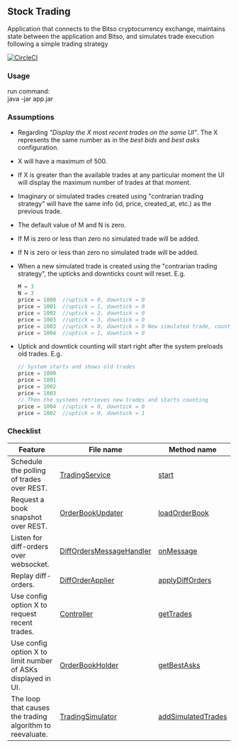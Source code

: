 ## Stock Trading
Application that connects to the Bitso cryptocurrency exchange,
maintains state between the application and Bitso, and simulates trade
execution following a simple trading strategy

[![CircleCI](https://circleci.com/gh/alayor/coin-trading/tree/master.svg?style=svg)](https://circleci.com/gh/alayor/coin-trading/tree/master)

### Usage
run command: <br />
java -jar app.jar

### Assumptions
* Regarding _"Display the X most recent trades on the same UI"_. The X represents the same number as in the _best bids_
and _best asks_ configuration.
* X will have a maximum of 500.
* If X is greater than the available trades at any particular moment
 the UI will display the maximum number of trades at that moment.
* Imaginary or simulated trades created using "contrarian trading strategy"
 will have the same info (id, price, created_at, etc.) as the previous trade.
* The default value of M and N is zero. 
* If M is zero or less than zero no simulated trade will be added.
* If N is zero or less than zero no simulated trade will be added.
* When a new simulated trade is created using the "contrarian trading strategy",
 the upticks and downticks count will reset.
 E.g.

    ```javascript
    M = 3
    N = 3
    price = 1000  //uptick = 0, downtick = 0
    price = 1001  //uptick = 1, downtick = 0
    price = 1002  //uptick = 2, downtick = 0
    price = 1003  //uptick = 3, downtick = 0
    price = 1003  //uptick = 0, downtick = 0 New simulated trade, count reset
    price = 1004  //uptick = 1, downtick = 0
    ```
* Uptick and downtick counting will start right after the system preloads
  old trades.
  E.g.
  ```javascript
  // System starts and shows old trades
  price = 1000
  price = 1001
  price = 1002
  price = 1003
  // Then the systems retrieves new trades and starts counting
  price = 1004  //uptick = 0, downtick = 0
  price = 1002  //uptick = 0, downtick = 1
  ````

### Checklist

| Feature  | File name | Method name |
| ------------- | ------------- |  ------------- |
| Schedule the polling of trades over REST. | <a target='_blank' href='https://github.com/alayor/coin-trading/blob/master/src/main/java/service/trades/TradingService.java#L17'>TradingService</a> | <a target='_blank' href=''> start</a> |
| Request a book snapshot over REST.  | <a target='_blank' href=''>OrderBookUpdater</a> | <a target='_blank' href=''>loadOrderBook</a> |
| Listen for diff-orders over websocket.  | <a target='_blank' href=''>DiffOrdersMessageHandler<a/> | <a target='_blank' href=''>onMessage<a/> |
| Replay diff-orders.  | <a target='_blank' href=''>DiffOrderApplier<a/> | <a target='_blank' href=''>applyDiffOrders<a/> |
| Use config option X to request recent trades.  | <a target='_blank' href=''>Controller</a> | <a target='_blank' href=''>getTrades<a/> |
| Use config option X to limit number of ASKs displayed in UI.  | <a target='_blank' href=''>OrderBookHolder</a> | <a target='_blank' href=''>getBestAsks<a/> |
| The loop that causes the trading algorithm to reevaluate.  | <a target='_blank' href=''>TradingSimulator<a/> | <a target='_blank' href=''>addSimulatedTrades<a/> |
